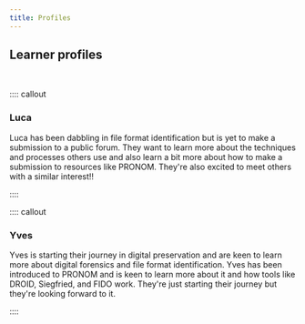 ```yaml
---
title: Profiles
---
```


## Learner profiles
<br>

:::: callout

### Luca

Luca has been dabbling in file format identification but is yet to make
a submission to a public forum. They want to learn more about the
techniques and processes others use and also learn a bit more about
how to make a submission to resources like PRONOM. They're also excited
to meet others with a similar interest!!

::::

:::: callout

### Yves

Yves is starting their journey in digital preservation and are keen to
learn more about digital forensics and file format identification. Yves has
been introduced to PRONOM and is keen to learn more about it and how
tools like DROID, Siegfried, and FIDO work. They're just starting their
journey but they're looking forward to it.

::::
